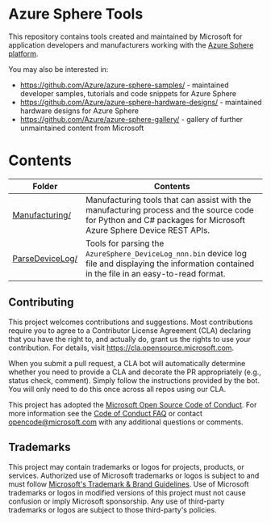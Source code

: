 # Azure Sphere Tools

This repository contains tools created and maintained by Microsoft for application developers and manufacturers working with the 
[Azure Sphere platform](https://www.microsoft.com/azure-sphere/).

You may also be interested in:

- https://github.com/Azure/azure-sphere-samples/ - maintained developer samples, tutorials and code snippets for Azure Sphere
- https://github.com/Azure/azure-sphere-hardware-designs/ - maintained hardware designs for Azure Sphere
- https://github.com/Azure/azure-sphere-gallery/ - gallery of further unmaintained content from Microsoft

# Contents

| Folder | Contents |
|-|-|
| [Manufacturing/](Manufacturing/) | Manufacturing tools that can assist with the manufacturing process and the source code for Python and C# packages for Microsoft Azure Sphere Device REST APIs. |
| [ParseDeviceLog/](ParseDeviceLog/) | Tools for parsing the `AzureSphere_DeviceLog_nnn.bin` device log file and displaying the information contained in the file in an easy-to-read format. |

## Contributing

This project welcomes contributions and suggestions.  Most contributions require you to agree to a
Contributor License Agreement (CLA) declaring that you have the right to, and actually do, grant us
the rights to use your contribution. For details, visit https://cla.opensource.microsoft.com.

When you submit a pull request, a CLA bot will automatically determine whether you need to provide
a CLA and decorate the PR appropriately (e.g., status check, comment). Simply follow the instructions
provided by the bot. You will only need to do this once across all repos using our CLA.

This project has adopted the [Microsoft Open Source Code of Conduct](https://opensource.microsoft.com/codeofconduct/).
For more information see the [Code of Conduct FAQ](https://opensource.microsoft.com/codeofconduct/faq/) or
contact [opencode@microsoft.com](mailto:opencode@microsoft.com) with any additional questions or comments.

## Trademarks

This project may contain trademarks or logos for projects, products, or services. Authorized use of Microsoft 
trademarks or logos is subject to and must follow 
[Microsoft's Trademark & Brand Guidelines](https://www.microsoft.com/en-us/legal/intellectualproperty/trademarks/usage/general).
Use of Microsoft trademarks or logos in modified versions of this project must not cause confusion or imply Microsoft sponsorship.
Any use of third-party trademarks or logos are subject to those third-party's policies.
